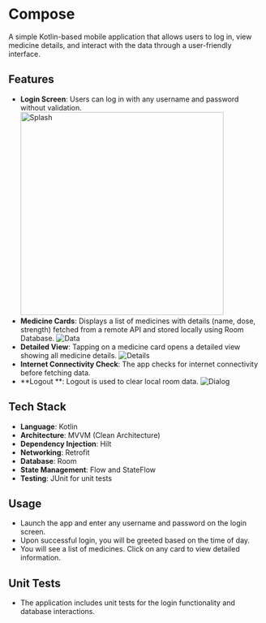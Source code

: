 # Compose

A simple Kotlin-based mobile application that allows users to log in, view medicine details, and interact with the data through a user-friendly interface.

## Features
- **Login Screen**: Users can log in with any username and password without validation.
  <img src= "https://github.com/user-attachments/assets/9f16e5a4-348f-483e-9665-a503f990ceb7" alt="Splash" width="400">
- **Medicine Cards**: Displays a list of medicines with details (name, dose, strength) fetched from a remote API and stored locally using Room Database.
  ![Data](https://github.com/user-attachments/assets/46907762-8b75-4d52-b9d6-775f79c655ad)
- **Detailed View**: Tapping on a medicine card opens a detailed view showing all medicine details.
  ![Details](https://github.com/user-attachments/assets/085fd2c7-07fb-4295-b413-933de14d8f36)
- **Internet Connectivity Check**: The app checks for internet connectivity before fetching data.
- **Logout **: Logout is used to clear local room data.
  ![Dialog ](https://github.com/user-attachments/assets/f322f17e-af12-4f42-bc6b-1e49809bf763)

## Tech Stack
- **Language**: Kotlin
- **Architecture**: MVVM (Clean Architecture)
- **Dependency Injection**: Hilt
- **Networking**: Retrofit
- **Database**: Room
- **State Management**: Flow and StateFlow
- **Testing**: JUnit for unit tests

## Usage
- Launch the app and enter any username and password on the login screen.
- Upon successful login, you will be greeted based on the time of day.
- You will see a list of medicines. Click on any card to view detailed information.

## Unit Tests
- The application includes unit tests for the login functionality and database interactions.


